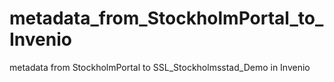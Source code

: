 # metadata_from_StockholmPortal_to_Invenio
metadata from StockholmPortal to SSL_Stockholmsstad_Demo in Invenio
